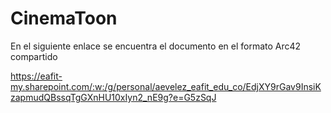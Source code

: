 # CinemaToon

En el siguiente enlace se encuentra el documento en el formato Arc42 compartido 

https://eafit-my.sharepoint.com/:w:/g/personal/aevelez_eafit_edu_co/EdjXY9rGav9InsiKzapmudQBssqTgGXnHU10xIyn2_nE9g?e=G5zSqJ
